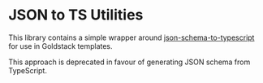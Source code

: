 # JSON to TS Utilities

This library contains a simple wrapper around [json-schema-to-typescript](https://www.npmjs.com/package/json-schema-to-typescript) for use in Goldstack templates.

This approach is deprecated in favour of generating JSON schema from TypeScript.